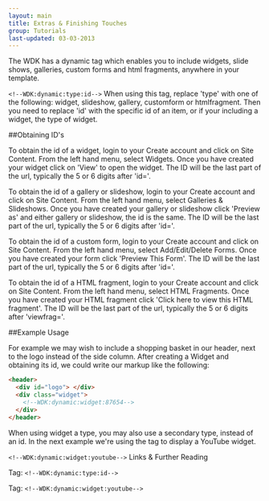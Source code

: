 ```yaml
---
layout: main
title: Extras & Finishing Touches
group: Tutorials
last-updated: 03-03-2013
---
```


The WDK has a dynamic tag which enables you to include widgets, slide shows, galleries, custom forms and html fragments, anywhere in your template.

`<!--WDK:dynamic:type:id-->`
When using this tag, replace 'type' with one of the following: widget, slideshow, gallery, customform or htmlfragment. Then you need to replace 'id' with the specific id of an item, or if your including a widget, the type of widget.

##Obtaining ID's

To obtain the id of a widget, login to your Create account and click on Site Content. From the left hand menu, select Widgets. Once you have created your widget click on 'View' to open the widget. The ID will be the last part of the url, typically the 5 or 6 digits after 'id='.

To obtain the id of a gallery or slideshow, login to your Create account and click on Site Content. From the left hand menu, select Galleries & Slideshows. Once you have created your gallery or slideshow click 'Preview as' and either gallery or slideshow, the id is the same. The ID will be the last part of the url, typically the 5 or 6 digits after 'id='.

To obtain the id of a custom form, login to your Create account and click on Site Content. From the left hand menu, select Add/Edit/Delete Forms. Once you have created your form click 'Preview This Form'. The ID will be the last part of the url, typically the 5 or 6 digits after 'id='.

To obtain the id of a HTML fragment, login to your Create account and click on Site Content. From the left hand menu, select HTML Fragments. Once you have created your HTML fragment click 'Click here to view this HTML fragment'. The ID will be the last part of the url, typically the 5 or 6 digits after 'viewfrag='.

##Example Usage

For example we may wish to include a shopping basket in our header, next to the logo instead of the side column. After creating a Widget and obtaining its id, we could write our markup like the following:

```html
<header>
  <div id="logo"> </div>
  <div class="widget">
    <!--WDK:dynamic:widget:87654-->
  </div>
</header>
```

When using widget a type, you may also use a secondary type, instead of an id. In the next example we're using the tag to display a YouTube widget.

`<!--WDK:dynamic:widget:youtube-->`
Links & Further Reading

Tag: `<!--WDK:dynamic:type:id-->`

Tag: `<!--WDK:dynamic:widget:youtube-->`